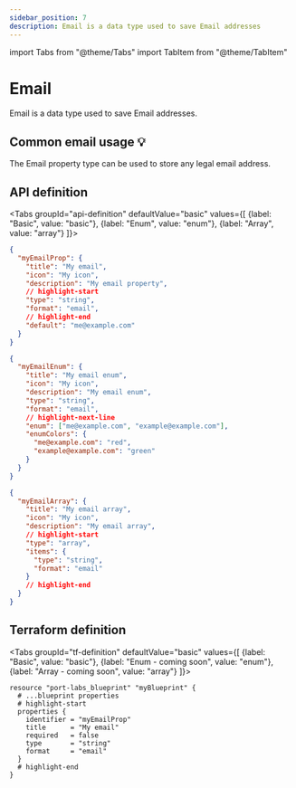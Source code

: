 ```yaml
---
sidebar_position: 7
description: Email is a data type used to save Email addresses
---
```


import Tabs from "@theme/Tabs"
import TabItem from "@theme/TabItem"

# Email

Email is a data type used to save Email addresses.

## Common email usage 💡

The Email property type can be used to store any legal email address.

## API definition

<Tabs groupId="api-definition" defaultValue="basic" values={[
{label: "Basic", value: "basic"},
{label: "Enum", value: "enum"},
{label: "Array", value: "array"}
]}>

<TabItem value="basic">

```json showLineNumbers
{
  "myEmailProp": {
    "title": "My email",
    "icon": "My icon",
    "description": "My email property",
    // highlight-start
    "type": "string",
    "format": "email",
    // highlight-end
    "default": "me@example.com"
  }
}
```

</TabItem>
<TabItem value="enum">

```json showLineNumbers
{
  "myEmailEnum": {
    "title": "My email enum",
    "icon": "My icon",
    "description": "My email enum",
    "type": "string",
    "format": "email",
    // highlight-next-line
    "enum": ["me@example.com", "example@example.com"],
    "enumColors": {
      "me@example.com": "red",
      "example@example.com": "green"
    }
  }
}
```

</TabItem>
<TabItem value="array">

```json showLineNumbers
{
  "myEmailArray": {
    "title": "My email array",
    "icon": "My icon",
    "description": "My email array",
    // highlight-start
    "type": "array",
    "items": {
      "type": "string",
      "format": "email"
    }
    // highlight-end
  }
}
```

</TabItem>
</Tabs>

## Terraform definition

<Tabs groupId="tf-definition" defaultValue="basic" values={[
{label: "Basic", value: "basic"},
{label: "Enum - coming soon", value: "enum"},
{label: "Array - coming soon", value: "array"}
]}>

<TabItem value="basic">

```hcl showLineNumbers
resource "port-labs_blueprint" "myBlueprint" {
  # ...blueprint properties
  # highlight-start
  properties {
    identifier = "myEmailProp"
    title      = "My email"
    required   = false
    type       = "string"
    format     = "email"
  }
  # highlight-end
}
```

</TabItem>
</Tabs>
